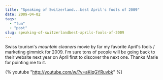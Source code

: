 ```yaml
---
title: "Speaking of Switzerland...best April's fools of 2009"
date: 2009-04-02
tags: 
  - "fun"
  - "post"
slug: speaking-of-switzerlandbest-aprils-fools-of-2009
---
```


Swiss tourism's _mountain cleaners_ movie by far my favorite April's fools / marketing gimmick for 2009. I'm sure tons of people will be going back to their website next year on April first to discover the next one. Thanks Marie for pointing me to it.

{% youtube "http://youtube.com/w/?v=aKIqGYRuvbk" %}

